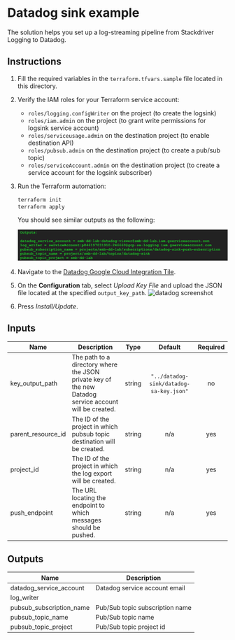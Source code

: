 # Datadog sink example

The solution helps you set up a log-streaming pipeline from Stackdriver Logging to Datadog.

## Instructions

1. Fill the required variables in the `terraform.tfvars.sample` file located in this directory.

2. Verify the IAM roles for your Terraform service account:
    - `roles/logging.configWriter` on the project (to create the logsink)
    - `roles/iam.admin` on the project (to grant write permissions for logsink service account)
    - `roles/serviceusage.admin` on the destination project (to enable destination API)
    - `roles/pubsub.admin` on the destination project (to create a pub/sub topic)
    - `roles/serviceAccount.admin` on the destination project (to create a service account for the logsink subscriber)

2. Run the Terraform automation:
    ```
    terraform init
    terraform apply
    ```

    You should see similar outputs as the following:

    ![output screenshot](https://github.com/smbreslow/terraform-google-log-export/raw/master/examples/datadog-sink/screenshots/Screen%20Shot%202019-12-09%20at%204.44.11%20PM.png)

3. Navigate to the [Datadog Google Cloud Integration Tile](http://app.datadoghq.com/account/settings#integrations/google_cloud_platform).

4. On the **Configuration** tab, select *Upload Key File* and upload the JSON file located at the specified `output_key_path`.
    ![datadog screenshot](https://docs.datadoghq.com/images/integrations/google_cloud_platform/ServiceAccountAdded.png?fit=max&auto=format)

5. Press *Install/Update*.

<!-- BEGINNING OF PRE-COMMIT-TERRAFORM DOCS HOOK -->
## Inputs

| Name | Description | Type | Default | Required |
|------|-------------|:----:|:-----:|:-----:|
| key\_output\_path | The path to a directory where the JSON private key of the new Datadog service account will be created. | string | `"../datadog-sink/datadog-sa-key.json"` | no |
| parent\_resource\_id | The ID of the project in which pubsub topic destination will be created. | string | n/a | yes |
| project\_id | The ID of the project in which the log export will be created. | string | n/a | yes |
| push\_endpoint | The URL locating the endpoint to which messages should be pushed. | string | n/a | yes |

## Outputs

| Name | Description |
|------|-------------|
| datadog\_service\_account | Datadog service account email |
| log\_writer |  |
| pubsub\_subscription\_name | Pub/Sub topic subscription name |
| pubsub\_topic\_name | Pub/Sub topic name |
| pubsub\_topic\_project | Pub/Sub topic project id |

<!-- END OF PRE-COMMIT-TERRAFORM DOCS HOOK -->
